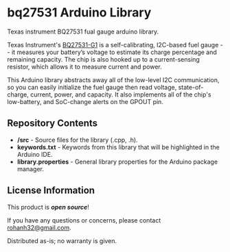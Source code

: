 # bq27531 Arduino Library
Texas instrument BQ27531 fual gauge arduino library.

Texas Instrument's [BQ27531-G1](https://www.ti.com/product/BQ27531-G1) is a self-calibrating, I2C-based fuel gauge -- it measures your battery’s voltage to estimate its charge percentage and remaining capacity. The chip is also hooked up to a current-sensing resistor, which allows it to measure current and power.

This Arduino library abstracts away all of the low-level I2C communication, so you can easily initialize the fuel gauge then read voltage, state-of-charge, current, power, and capacity. It also implements all of the chip's low-battery, and SoC-change alerts on the GPOUT pin.

Repository Contents
-------------------

* **/src** - Source files for the library (.cpp, .h).
* **keywords.txt** - Keywords from this library that will be highlighted in the Arduino IDE. 
* **library.properties** - General library properties for the Arduino package manager. 

License Information
-------------------

This product is _**open source**_! 

If you have any questions or concerns, please contact rohanh32@gmail.com.

Distributed as-is; no warranty is given.
